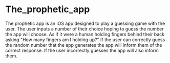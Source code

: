 # The_prophetic_app

The prophetic app is an iOS app designed to play a guessing game with the user. The user inputs a number of their choice hoping to guess the number the app will choose. As if it were a human holding fingers behind their back asking "How many fingers am I holding up?"
If the user can correctly guess the random number that the app generates the app will inform them of the correct response. If the user incorrectly guesses the app will also inform them.
